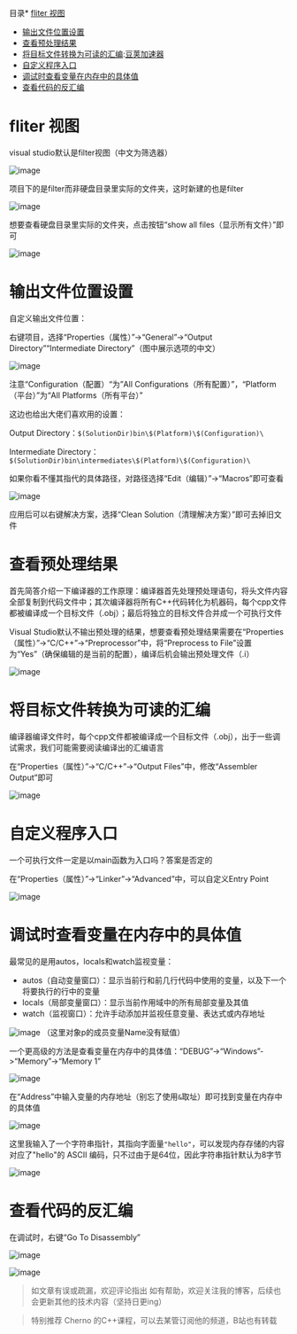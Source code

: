 
目录* [fliter 视图](https://github.com)
* [输出文件位置设置](https://github.com)
* [查看预处理结果](https://github.com)
* [将目标文件转换为可读的汇编](https://github.com):[豆荚加速器](https://yirou.org)
* [自定义程序入口](https://github.com)
* [调试时查看变量在内存中的具体值](https://github.com)
* [查看代码的反汇编](https://github.com)

# fliter 视图


visual studio默认是filter视图（中文为筛选器）


![image](https://img2024.cnblogs.com/blog/2594030/202412/2594030-20241204194151010-699515717.png)


项目下的是filter而非硬盘目录里实际的文件夹，这时新建的也是filter


![image](https://img2024.cnblogs.com/blog/2594030/202412/2594030-20241204194230025-1263093070.png)


想要查看硬盘目录里实际的文件夹，点击按钮“show all files（显示所有文件）”即可


![image](https://img2024.cnblogs.com/blog/2594030/202412/2594030-20241204194340472-1146530969.png)


# 输出文件位置设置


自定义输出文件位置：


右键项目，选择“Properties（属性）”\-\>“General”\-\>“Output Directory”“Intermediate Directory”（图中展示选项的中文）


![image](https://img2024.cnblogs.com/blog/2594030/202412/2594030-20241204195045853-1192575041.png)


注意“Configuration（配置）“为”All Configurations（所有配置）”，“Platform（平台）”为“All Platforms（所有平台）”


这边也给出大佬们喜欢用的设置：


Output Directory：`$(SolutionDir)bin\$(Platform)\$(Configuration)\`


Intermediate Directory：`$(SolutionDir)bin\intermediates\$(Platform)\$(Configuration)\`


如果你看不懂其指代的具体路径，对路径选择“Edit（编辑）”\-\>“Macros”即可查看


![image](https://img2024.cnblogs.com/blog/2594030/202412/2594030-20241204195956431-840800281.png)


应用后可以右键解决方案，选择“Clean Solution（清理解决方案）”即可去掉旧文件


# 查看预处理结果


首先简答介绍一下编译器的工作原理：编译器首先处理预处理语句，将头文件内容全部复制到代码文件中；其次编译器将所有C\+\+代码转化为机器码，每个cpp文件都被编译成一个目标文件（.obj）；最后将独立的目标文件合并成一个可执行文件


Visual Studio默认不输出预处理的结果，想要查看预处理结果需要在“Properties（属性）”\-\>“C/C\+\+”\-\>“Preprocessor”中，将“Preprocess to File”设置为“Yes”（确保编辑的是当前的配置），编译后机会输出预处理文件（.i）


![image](https://img2024.cnblogs.com/blog/2594030/202412/2594030-20241204201022988-1882197137.png)


# 将目标文件转换为可读的汇编


编译器编译文件时，每个cpp文件都被编译成一个目标文件（.obj），出于一些调试需求，我们可能需要阅读编译出的汇编语言


在“Properties（属性）”\-\>“C/C\+\+”\-\>“Output Files”中，修改“Assembler Output”即可


![image](https://img2024.cnblogs.com/blog/2594030/202412/2594030-20241204201623767-1892801913.png)


# 自定义程序入口


一个可执行文件一定是以main函数为入口吗？答案是否定的


在“Properties（属性）”\-\>“Linker”\-\>“Advanced”中，可以自定义Entry Point


![image](https://img2024.cnblogs.com/blog/2594030/202412/2594030-20241204202025720-971991799.png)


# 调试时查看变量在内存中的具体值


最常见的是用autos，locals和watch监视变量：


* autos（自动变量窗口）：显示当前行和前几行代码中使用的变量，以及下一个将要执行的行中的变量
* locals（局部变量窗口）：显示当前作用域中的所有局部变量及其值
* watch（监视窗口）：允许手动添加并监视任意变量、表达式或内存地址


![image](https://img2024.cnblogs.com/blog/2594030/202412/2594030-20241204202845955-1920727662.png)
（这里对象p的成员变量Name没有赋值）


一个更高级的方法是查看变量在内存中的具体值：“DEBUG”\-\>“Windows”\-\>“Memory”\-\>“Memory 1”


![image](https://img2024.cnblogs.com/blog/2594030/202412/2594030-20241204203327376-805657729.png)


在“Address”中输入变量的内存地址（别忘了使用`&`取址）即可找到变量在内存中的具体值


![image](https://img2024.cnblogs.com/blog/2594030/202412/2594030-20241204204039562-410933150.png)


这里我输入了一个字符串指针，其指向字面量`"hello"`，可以发现内存存储的内容对应了"hello"的 ASCII 编码，只不过由于是64位，因此字符串指针默认为8字节


![image](https://img2024.cnblogs.com/blog/2594030/202412/2594030-20241204204156891-601059671.png)


# 查看代码的反汇编


在调试时，右键“Go To Disassembly”


![image](https://img2024.cnblogs.com/blog/2594030/202412/2594030-20241204205349007-619193929.png)


![image](https://img2024.cnblogs.com/blog/2594030/202412/2594030-20241204205438426-823924806.png)



> 如文章有误或疏漏，欢迎评论指出
> 如有帮助，欢迎关注我的博客，后续也会更新其他的技术内容（坚持日更ing）



> 特别推荐 Cherno 的C\+\+课程，可以去某管订阅他的频道，B站也有转载


